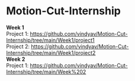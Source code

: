 # Motion-Cut-Internship

**Week 1** </br>
Project 1: https://github.com/vindyav/Motion-Cut-Internship/tree/main/Week1/project1 </br>
Project 2: https://github.com/vindyav/Motion-Cut-Internship/tree/main/Week1/project2 </br>
**Week 2** </br>
Project 1: https://github.com/vindyav/Motion-Cut-Internship/tree/main/Week%202  </br>
